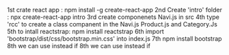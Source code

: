 1st crate react app : npm install -g create-react-app
2nd Create  'intro' folder : npx create-react-app intro
3rd create componenets Navi.js in src
4th type 'rcc' to create a class companent in the Navi.js Product.js and Category.Js
5th to intall reactstrap: npm install reactstrap
6th import 'bootstrap/dist/css/bootstrap.min.css' into index.js
7th npm install bootstrap
8th we can use <Navi/> instead if <Navi></Navi>
8th we can use <CategoryList/> instead if <CategoryList></CategoryList> 